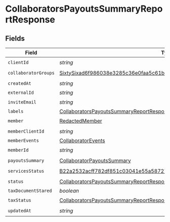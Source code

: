 # CollaboratorsPayoutsSummaryReportResponse


## Fields

| Field                                                                                                                                                                     | Type                                                                                                                                                                      | Required                                                                                                                                                                  | Description                                                                                                                                                               |
| ------------------------------------------------------------------------------------------------------------------------------------------------------------------------- | ------------------------------------------------------------------------------------------------------------------------------------------------------------------------- | ------------------------------------------------------------------------------------------------------------------------------------------------------------------------- | ------------------------------------------------------------------------------------------------------------------------------------------------------------------------- |
| `clientId`                                                                                                                                                                | *string*                                                                                                                                                                  | :heavy_check_mark:                                                                                                                                                        | N/A                                                                                                                                                                       |
| `collaboratorGroups`                                                                                                                                                      | [SixtySixad6f986038e3285c36e0faa5c61b52a02882d1460acb116b601a30abfb6c1d](../../models/shared/sixtysixad6f986038e3285c36e0faa5c61b52a02882d1460acb116b601a30abfb6c1d.md)[] | :heavy_check_mark:                                                                                                                                                        | N/A                                                                                                                                                                       |
| `createdAt`                                                                                                                                                               | *string*                                                                                                                                                                  | :heavy_check_mark:                                                                                                                                                        | N/A                                                                                                                                                                       |
| `externalId`                                                                                                                                                              | *string*                                                                                                                                                                  | :heavy_minus_sign:                                                                                                                                                        | N/A                                                                                                                                                                       |
| `inviteEmail`                                                                                                                                                             | *string*                                                                                                                                                                  | :heavy_check_mark:                                                                                                                                                        | N/A                                                                                                                                                                       |
| `labels`                                                                                                                                                                  | [CollaboratorsPayoutsSummaryReportResponseLabels](../../models/shared/collaboratorspayoutssummaryreportresponselabels.md)                                                 | :heavy_minus_sign:                                                                                                                                                        | N/A                                                                                                                                                                       |
| `member`                                                                                                                                                                  | [RedactedMember](../../models/shared/redactedmember.md)                                                                                                                   | :heavy_check_mark:                                                                                                                                                        | N/A                                                                                                                                                                       |
| `memberClientId`                                                                                                                                                          | *string*                                                                                                                                                                  | :heavy_check_mark:                                                                                                                                                        | N/A                                                                                                                                                                       |
| `memberEvents`                                                                                                                                                            | [CollaboratorEvents](../../models/shared/collaboratorevents.md)                                                                                                           | :heavy_minus_sign:                                                                                                                                                        | N/A                                                                                                                                                                       |
| `memberId`                                                                                                                                                                | *string*                                                                                                                                                                  | :heavy_check_mark:                                                                                                                                                        | N/A                                                                                                                                                                       |
| `payoutsSummary`                                                                                                                                                          | [CollaboratorPayoutsSummary](../../models/shared/collaboratorpayoutssummary.md)                                                                                           | :heavy_check_mark:                                                                                                                                                        | N/A                                                                                                                                                                       |
| `servicesStatus`                                                                                                                                                          | [B22a2532acff782df851c03041e55a58727ff8e8805b1738c7dcb4dd1dd2505a](../../models/shared/b22a2532acff782df851c03041e55a58727ff8e8805b1738c7dcb4dd1dd2505a.md)               | :heavy_check_mark:                                                                                                                                                        | N/A                                                                                                                                                                       |
| `status`                                                                                                                                                                  | [CollaboratorsPayoutsSummaryReportResponseStatus](../../models/shared/collaboratorspayoutssummaryreportresponsestatus.md)                                                 | :heavy_check_mark:                                                                                                                                                        | N/A                                                                                                                                                                       |
| `taxDocumentStared`                                                                                                                                                       | *boolean*                                                                                                                                                                 | :heavy_minus_sign:                                                                                                                                                        | N/A                                                                                                                                                                       |
| `taxStatus`                                                                                                                                                               | [CollaboratorsPayoutsSummaryReportResponseTaxStatus](../../models/shared/collaboratorspayoutssummaryreportresponsetaxstatus.md)                                           | :heavy_check_mark:                                                                                                                                                        | N/A                                                                                                                                                                       |
| `updatedAt`                                                                                                                                                               | *string*                                                                                                                                                                  | :heavy_check_mark:                                                                                                                                                        | N/A                                                                                                                                                                       |